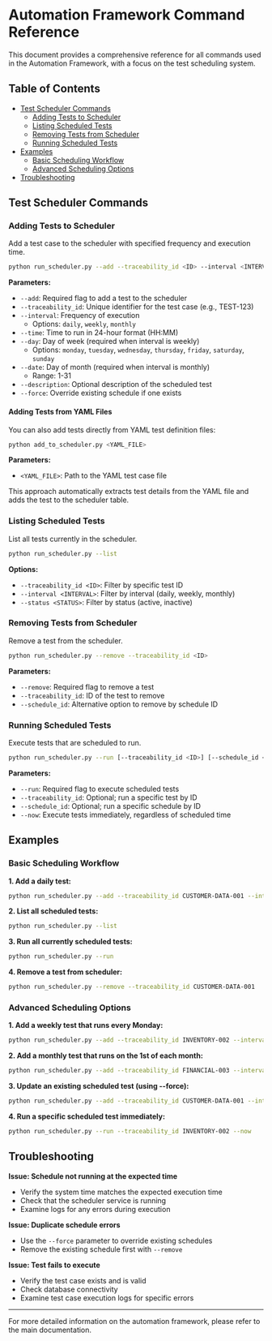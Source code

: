 # Automation Framework Command Reference

This document provides a comprehensive reference for all commands used in the Automation Framework, with a focus on the test scheduling system.

## Table of Contents
- [Test Scheduler Commands](#test-scheduler-commands)
  - [Adding Tests to Scheduler](#adding-tests-to-scheduler)
  - [Listing Scheduled Tests](#listing-scheduled-tests)
  - [Removing Tests from Scheduler](#removing-tests-from-scheduler)
  - [Running Scheduled Tests](#running-scheduled-tests)
- [Examples](#examples)
  - [Basic Scheduling Workflow](#basic-scheduling-workflow)
  - [Advanced Scheduling Options](#advanced-scheduling-options)
- [Troubleshooting](#troubleshooting)

## Test Scheduler Commands

### Adding Tests to Scheduler

Add a test case to the scheduler with specified frequency and execution time.

```bash
python run_scheduler.py --add --traceability_id <ID> --interval <INTERVAL> --time <TIME> [--description <DESC>] [--force]
```

**Parameters:**
- `--add`: Required flag to add a test to the scheduler
- `--traceability_id`: Unique identifier for the test case (e.g., TEST-123)
- `--interval`: Frequency of execution
  - Options: `daily`, `weekly`, `monthly`
- `--time`: Time to run in 24-hour format (HH:MM)
- `--day`: Day of week (required when interval is weekly)
  - Options: `monday`, `tuesday`, `wednesday`, `thursday`, `friday`, `saturday`, `sunday`
- `--date`: Day of month (required when interval is monthly)
  - Range: 1-31
- `--description`: Optional description of the scheduled test
- `--force`: Override existing schedule if one exists

#### Adding Tests from YAML Files

You can also add tests directly from YAML test definition files:

```bash
python add_to_scheduler.py <YAML_FILE>
```

**Parameters:**
- `<YAML_FILE>`: Path to the YAML test case file

This approach automatically extracts test details from the YAML file and adds the test to the scheduler table.

### Listing Scheduled Tests

List all tests currently in the scheduler.

```bash
python run_scheduler.py --list
```

**Options:**
- `--traceability_id <ID>`: Filter by specific test ID
- `--interval <INTERVAL>`: Filter by interval (daily, weekly, monthly)
- `--status <STATUS>`: Filter by status (active, inactive)

### Removing Tests from Scheduler

Remove a test from the scheduler.

```bash
python run_scheduler.py --remove --traceability_id <ID>
```

**Parameters:**
- `--remove`: Required flag to remove a test
- `--traceability_id`: ID of the test to remove
- `--schedule_id`: Alternative option to remove by schedule ID

### Running Scheduled Tests

Execute tests that are scheduled to run.

```bash
python run_scheduler.py --run [--traceability_id <ID>] [--schedule_id <SCHEDULE_ID>]
```

**Parameters:**
- `--run`: Required flag to execute scheduled tests
- `--traceability_id`: Optional; run a specific test by ID
- `--schedule_id`: Optional; run a specific schedule by ID
- `--now`: Execute tests immediately, regardless of scheduled time

## Examples

### Basic Scheduling Workflow

**1. Add a daily test:**
```bash
python run_scheduler.py --add --traceability_id CUSTOMER-DATA-001 --interval daily --time "08:00" --description "Daily customer data validation"
```

**2. List all scheduled tests:**
```bash
python run_scheduler.py --list
```

**3. Run all currently scheduled tests:**
```bash
python run_scheduler.py --run
```

**4. Remove a test from scheduler:**
```bash
python run_scheduler.py --remove --traceability_id CUSTOMER-DATA-001
```

### Advanced Scheduling Options

**1. Add a weekly test that runs every Monday:**
```bash
python run_scheduler.py --add --traceability_id INVENTORY-002 --interval weekly --day monday --time "23:00" --description "Weekly inventory check"
```

**2. Add a monthly test that runs on the 1st of each month:**
```bash
python run_scheduler.py --add --traceability_id FINANCIAL-003 --interval monthly --date 1 --time "02:00" --description "Monthly financial report validation"
```

**3. Update an existing scheduled test (using --force):**
```bash
python run_scheduler.py --add --traceability_id CUSTOMER-DATA-001 --interval daily --time "12:00" --description "Updated daily customer validation" --force
```

**4. Run a specific scheduled test immediately:**
```bash
python run_scheduler.py --run --traceability_id INVENTORY-002 --now
```

## Troubleshooting

**Issue: Schedule not running at the expected time**
- Verify the system time matches the expected execution time
- Check that the scheduler service is running
- Examine logs for any errors during execution

**Issue: Duplicate schedule errors**
- Use the `--force` parameter to override existing schedules
- Remove the existing schedule first with `--remove`

**Issue: Test fails to execute**
- Verify the test case exists and is valid
- Check database connectivity
- Examine test case execution logs for specific errors

---

For more detailed information on the automation framework, please refer to the main documentation. 
